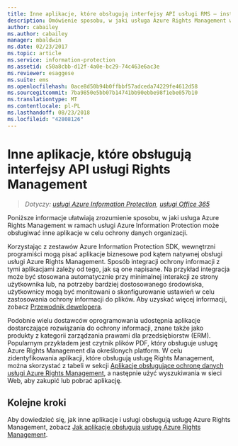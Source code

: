 ```yaml
---
title: Inne aplikacje, które obsługują interfejsy API usługi RMS — instalowanie i konfigurowanie — AIP
description: Omówienie sposobu, w jaki usługa Azure Rights Management w ramach usługi Azure Information Protection może obsługiwać inne aplikacje w celu ochrony danych organizacji.
author: cabailey
ms.author: cabailey
manager: mbaldwin
ms.date: 02/23/2017
ms.topic: article
ms.service: information-protection
ms.assetid: c50a8cbb-d12f-4a0e-bc29-74c463e6ac3e
ms.reviewer: esaggese
ms.suite: ems
ms.openlocfilehash: 0ace8d50b94b0ffbbf57adceda74229fe4612d58
ms.sourcegitcommit: 7ba9850e5bb07b14741bb90ebbe98f1ebe057b10
ms.translationtype: MT
ms.contentlocale: pl-PL
ms.lasthandoff: 08/23/2018
ms.locfileid: "42808126"
---
```

# <a name="other-applications-that-support-the-rights-management-apis"></a>Inne aplikacje, które obsługują interfejsy API usługi Rights Management

>*Dotyczy: [usługi Azure Information Protection](https://azure.microsoft.com/pricing/details/information-protection), [usługi Office 365](http://download.microsoft.com/download/E/C/F/ECF42E71-4EC0-48FF-AA00-577AC14D5B5C/Azure_Information_Protection_licensing_datasheet_EN-US.pdf)*

Poniższe informacje ułatwiają zrozumienie sposobu, w jaki usługa Azure Rights Management w ramach usługi Azure Information Protection może obsługiwać inne aplikacje w celu ochrony danych organizacji.

Korzystając z zestawów Azure Information Protection SDK, wewnętrzni programiści mogą pisać aplikacje biznesowe pod kątem natywnej obsługi usługi Azure Rights Management. Sposób integracji ochrony informacji z tymi aplikacjami zależy od tego, jak są one napisane. Na przykład integracja może być stosowana automatycznie przy minimalnej interakcji ze strony użytkownika lub, na potrzeby bardziej dostosowanego środowiska, użytkownicy mogą być monitowani o skonfigurowanie ustawień w celu zastosowania ochrony informacji do plików. Aby uzyskać więcej informacji, zobacz [Przewodnik dewelopera](./develop/developers-guide.md).

Podobnie wielu dostawców oprogramowania udostępnia aplikacje dostarczające rozwiązania do ochrony informacji, znane także jako produkty z kategorii zarządzania prawami dla przedsiębiorstw (ERM). Popularnym przykładem jest czytnik plików PDF, który obsługuje usługę Azure Rights Management dla określonych platform. W celu zidentyfikowania aplikacji, które obsługują usługę Rights Management, można skorzystać z tabeli w sekcji [Aplikacje obsługujące ochronę danych usługi Azure Rights Management](./requirements-applications.md), a następnie użyć wyszukiwania w sieci Web, aby zakupić lub pobrać aplikację.

## <a name="next-steps"></a>Kolejne kroki

Aby dowiedzieć się, jak inne aplikacje i usługi obsługują usługę Azure Rights Management, zobacz [Jak aplikacje obsługują usługę Azure Rights Management](applications-support.md).
